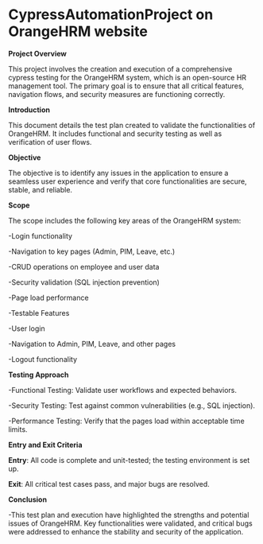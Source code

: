 ﻿# CypressAutomationProject on OrangeHRM website

**Project Overview**

This project involves the creation and execution of a comprehensive cypress testing for the OrangeHRM system, which is an open-source HR management tool. The primary goal is to ensure that all critical features, navigation flows, and security measures are functioning correctly.

**Introduction**

This document details the test plan created to validate the functionalities of OrangeHRM. It includes functional and security testing as well as verification of user flows.

**Objective**

The objective is to identify any issues in the application to ensure a seamless user experience and verify that core functionalities are secure, stable, and reliable.

**Scope**

The scope includes the following key areas of the OrangeHRM system:

-Login functionality

-Navigation to key pages (Admin, PIM, Leave, etc.)

-CRUD operations on employee and user data

-Security validation (SQL injection prevention)

-Page load performance

-Testable Features

-User login

-Navigation to Admin, PIM, Leave, and other pages

-Logout functionality

**Testing Approach**

-Functional Testing: Validate user workflows and expected behaviors.

-Security Testing: Test against common vulnerabilities (e.g., SQL injection).

-Performance Testing: Verify that the pages load within acceptable time limits.


**Entry and Exit Criteria**

**Entry**: All code is complete and unit-tested; the testing environment is set up.

**Exit**: All critical test cases pass, and major bugs are resolved.


**Conclusion**

-This test plan and execution have highlighted the strengths and potential issues of OrangeHRM. Key functionalities were validated, and critical bugs were addressed to enhance the stability and security of the application.
